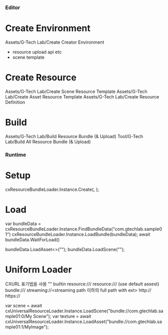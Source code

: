 ### Editor

# Create Environment
Assets/G-Tech Lab/Create Creator Environment
 - resource upload api etc
 - scene template 
 
# Create Resource
Assets/G-Tech Lab/Create Scene Resource Template
Assets/G-Tech Lab/Create Asset Resource Template
Assets/G-Tech Lab/Create Resource Definition

# Build
Assets/G-Tech Lab/Build Resource Bundle (& Upload)
Tool/G-Tech Lab/Build All Resource Bundle (& Upload)


### Runtime

# Setup
cxResourceBundleLoader.Instance.Create(<resourceLocation>, <repository>);

# Load
var bundleData = cxResourceBundleLoader.Instance.FindBundleData("com.gtechlab.sample01")
cxResourceBundleLoader.Instance.LoadBundle(bundleData);
await bundleData.WaitForLoad()

bundleData.LoadAsset<>("");
bundleData.LoadScene("");


# Uniform Loader 
CXURL 표기법을 사용
    "" builtin
    resource://<resouceId>/<only object name without ext>
    resource://<resouceId>/  (use default assest)
    bundle://<bundlename>/<only object name without ext>
    streaming://<streaming path 이하의 full path with ext>
    http://<full path>
    https://<full path>

var scene = await cxUniversalResourceLoader.Instance.LoadScene("bundle://com.gtechlab.sample01:0/My Scene");
var texture = await cxUniversalResourceLoader.Instance.LoadAsset<Texture>("bundle://com.gtechlab.sample01:1/MyImage");


